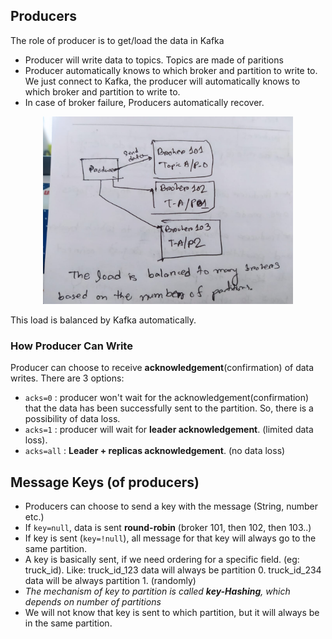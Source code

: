 ## Producers
The role of producer is to get/load the data in Kafka<br>
* Producer will write data to topics. Topics are made of paritions
* Producer automatically knows to which broker and partition to write to. We just connect to Kafka, the producer will automatically knows to which broker and partition to write to.
* In case of broker failure, Producers automatically recover.

<center>
    <img src="imgdata/kafka_producer_load_balancing.jpeg" width="400" height="300">
</center>

This load is balanced by Kafka automatically.

### How Producer Can Write
Producer can choose to receive **acknowledgement**(confirmation) of data writes. There are 3 options:
* `acks=0` : producer won't wait for the acknowledgement(confirmation) that the data has been successfully sent to the partition. So, there is a possibility of data loss.
* `acks=1` :  producer will wait for **leader acknowledgement**. (limited data loss).
* `acks=all` : **Leader + replicas acknowledgement**. (no data loss)

## Message Keys (of producers)
* Producers can choose to send a key with the message (String, number etc.)
* If `key=null`, data is sent **round-robin** (broker 101, then 102, then 103..)
* If key is sent (`key=!null`), all message for that key will always go to the same partition.
* A key is basically sent, if we need ordering for a specific field. (eg: truck_id). Like: truck_id_123 data will always be partition 0. truck_id_234 data will be always partition 1. (randomly)
* _The mechanism of key to partition is called **key-Hashing**, which depends on number of partitions_
* We will not know that key is sent to which partition, but it will always be in the same partition. 